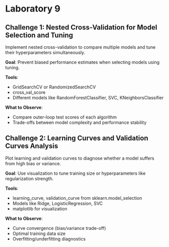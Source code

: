 # **Laboratory 9**

## **Challenge 1**: Nested Cross-Validation for Model Selection and Tuning
Implement nested cross-validation to compare multiple models and tune their hyperparameters simultaneously.

**Goal**: Prevent biased performance estimates when selecting models using tuning.

**Tools**:
* GridSearchCV or RandomizedSearchCV
* cross_val_score
* Different models like RandomForestClassifier, SVC, KNeighborsClassifier

**What to Observe**:
* Compare outer-loop test scores of each algorithm
* Trade-offs between model complexity and performance stability

## **Challenge 2**: Learning Curves and Validation Curves Analysis

Plot learning and validation curves to diagnose whether a model suffers from high bias or variance.

**Goal**: Use visualization to tune training size or hyperparameters like regularization strength.

**Tools**:
* learning_curve, validation_curve from sklearn.model_selection
* Models like Ridge, LogisticRegression, SVC
* matplotlib for visualization

**What to Observe**:
* Curve convergence (bias/variance trade-off)
* Optimal training data size
* Overfitting/underfitting diagnostics
